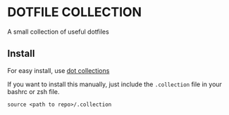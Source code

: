 # DOTFILE COLLECTION
A small collection of useful dotfiles

## Install
For easy install, use [dot collections](https://github.com/wamphlett/dot-collections)

If you want to install this manually, just include the `.collection` file in your bashrc or zsh file.

```
source <path to repo>/.collection
```
